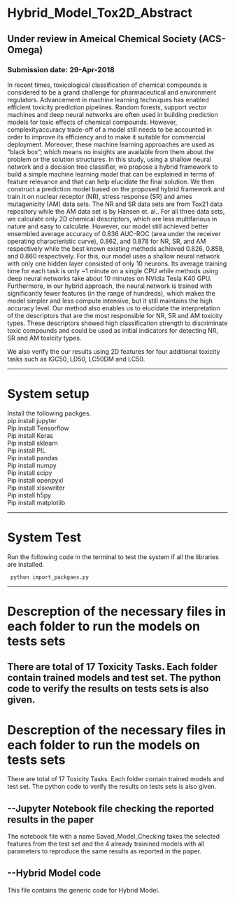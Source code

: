 # Hybrid_Model_Tox2D_Abstract

## Under review in Ameical Chemical Society (ACS-Omega)

### Submission date: 29-Apr-2018


In recent times, toxicological classification of chemical compounds is considered to
be a grand challenge for pharmaceutical and environment regulators. Advancement in
machine learning techniques has enabled efficient toxicity prediction pipelines. Random
forests, support vector machines and deep neural networks are often used in building
prediction models for toxic effects of chemical compounds. However, complexityaccuracy
trade-off of a model still needs to be accounted in order to improve its efficiency
and to make it suitable for commercial deployment. Moreover, these machine learning
approaches are used as “black box”; which means no insights are available from them
about the problem or the solution structures. In this study, using a shallow neural
network and a decision tree classifier, we propose a hybrid framework to build a simple
machine learning model that can be explained in terms of feature relevance and that
can help elucidate the final solution. We then construct a prediction model based on
the proposed hybrid framework and train it on nuclear receptor (NR), stress response
(SR) and ames mutagenicity (AM) data sets. 
The NR and SR data sets are from Tox21 data repository while the AM data set is by 
Hansen et. al.. For all three data sets, we
calculate only 2D chemical descriptors, which are less multifarious in nature and easy to
calculate. However, our model still achieved better ensembled average accuracy of 0.836
AUC-ROC (area under the receiver operating characteristic curve), 0.862, and 0.878 for
NR, SR, and AM respectively while the best known existing methods achieved 0.826,
0.858, and 0.860 respectively. For this, our model uses a shallow neural network with
only one hidden layer consisted of only 10 neurons. Its average training time for each
task is only ~1 minute on a single CPU while methods using deep neural networks take
about 10 minutes on NVidia Tesla K40 GPU. Furthermore, in our hybrid approach, the
neural network is trained with significantly fewer features (in the range of hundreds),
which makes the model simpler and less compute intensive, but it still maintains the
high accuracy level. Our method also enables us to elucidate the interpretation of the
descriptors that are the most responsible for NR, SR and AM toxicity types. These
descriptors showed high classification strength to discriminate toxic compounds and
could be used as initial indicators for detecting NR, SR and AM toxicity types.

We also verify the our results using 2D features for four additional toxicity tasks such as
IGC50, LD50, LC50DM and LC50.

-----------------------------------------------------------------------------------------

# System setup
Install the following packges.<br/>
      pip install jupyter<br/>
      Pip install Tensorflow<br/>
      Pip install Keras<br/>
      Pip install sklearn<br/>
      Pip install PIL<br/>
      Pip install pandas<br/>
      Pip install numpy<br/>
      Pip install scipy<br/>
      Pip install openpyxl<br/>
      Pip install xlsxwriter<br/>
      Pip install h5py<br/>
      Pip install matplotlib<br/>
 

-----------------------------------------------------------------------------------------

# System Test
 Run the following code in the terminal to test the system if all the libraries are installed.
 
     python import_packgaes.py
-----------------------------------------------------------------------------------------

# Descreption of the necessary files in each folder to run the models on tests sets
There are total of 17 Toxicity Tasks. Each folder contain trained models and test set. The python code 
to verify the results on tests sets is also given. 
-----------------------------------------------------------------------------------------

# Descreption of the necessary files in each folder to run the models on tests sets
There are total of 17 Toxicity Tasks. Each folder contain trained models and test set. The python code 
to verify the results on tests sets is also given. 



--Jupyter Notebook file checking the reported results in the paper
--------------------------
The notebook file with a name Saved_Model_Checking takes the selected features from the test set and the 4 already trainined models with all parameters to reproduce the same results as reported in the paper.

--Hybrid Model code
--------------------------
This file contains the generic code for Hybrid Model.

